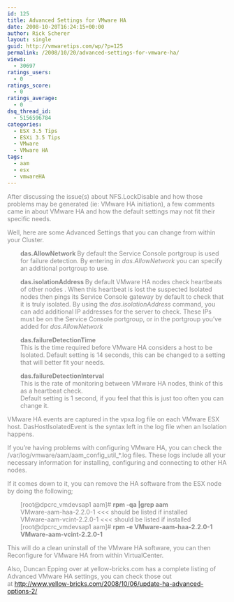 ```yaml
---
id: 125
title: Advanced Settings for VMware HA
date: 2008-10-20T16:24:15+00:00
author: Rick Scherer
layout: single
guid: http://vmwaretips.com/wp/?p=125
permalink: /2008/10/20/advanced-settings-for-vmware-ha/
views:
  - 30697
ratings_users:
  - 0
ratings_score:
  - 0
ratings_average:
  - 0
dsq_thread_id:
  - 5156596784
categories:
  - ESX 3.5 Tips
  - ESXi 3.5 Tips
  - VMware
  - VMware HA
tags:
  - aam
  - esx
  - vmwareHA
---
```

<span style="color: #888888;"><span style="color: #888888;">After discussing the issue(s) about NFS.LockDisable and how those problems may be generated (ie: VMware HA initiation), a few comments came in about VMware HA and how the default settings may not fit their specific needs.</span></span>

<span style="color: #888888;"><!--more--></span>

<span style="color: #888888;"><span style="color: #888888;">Well, here are some Advanced Settings that you can change from within your Cluster.</span></span>

<p style="padding-left: 30px;">
  <span style="color: #888888;"><strong><span style="color: #888888;">das.AllowNetwork</span></strong><strong><span style="color: #888888;"> </span><span style="font-weight: normal;"><span style="color: #888888;">By default the Service Console portgroup is used for failure detection. By entering in </span><em><span style="color: #888888;">das.AllowNetwork</span></em><span style="color: #888888;"> you can specify an additional portgroup to use.</span></span></strong></span>
</p>

<p style="padding-left: 30px;">
  <span style="color: #888888;"><strong><span style="color: #888888;">das.isolationAddress</span></strong><strong><span style="color: #888888;"> </span><span style="font-weight: normal;"><span style="color: #888888;">By default VMware HA nodes check heartbeats of other nodes . When this heartbeat is lost the suspected Isolated nodes then pings its Service Console gateway by default to check that it is truly isolated. By using the </span><em><span style="color: #888888;">das.isolationAddress</span></em><span style="color: #888888;"> command, you can add additional IP addresses for the server to check. These IPs must be on the Service Console portgroup, or in the portgroup you&#8217;ve added for </span><em><span style="color: #888888;">das.AllowNetwork</span></em></span></strong></span>
</p>

<p style="padding-left: 30px;">
  <span style="color: #888888;"><strong><span style="color: #888888;">das.failureDetectionTime<br /> </span> <span style="font-weight: normal;"><span style="color: #888888;">This is the time required before VMware HA considers a host to be Isolated.</span></span></strong><strong><span style="color: #888888;"> </span><span style="font-weight: normal;"><span style="color: #888888;">Default setting is 14 seconds, this can be changed to a setting that will better fit your needs.</span></span></strong></span>
</p>

<p style="padding-left: 30px;">
  <span style="color: #888888;"><strong><span style="font-weight: normal;"><strong><span style="color: #888888;">das.failureDetectionInterval<br /> </span> <span style="font-weight: normal;"><span style="color: #888888;">This is the rate of monitoring between VMware HA nodes, think of this as a heartbeat check.</span></span><span style="color: #888888;"><br /> </span> <span style="font-weight: normal;"><span style="color: #888888;">Default setting is 1 second, if you feel that this is just too often you can change it.</span></span></strong></span></strong></span>
</p>

<span style="color: #888888;"><span style="color: #888888;">VMware HA events are captured in the vpxa.log file on each VMware ESX host. DasHostIsolatedEvent is the syntax left in the log file when an Isolation happens.</span></span>

<span style="color: #888888;"><span style="color: #888888;">If you&#8217;re having problems with configuring VMware HA, you can check the /var/log/vmware/aam/aam_config_util_*.log files. These logs include all your necessary information for installing, configuring and connecting to other HA nodes.</span></span>

<span style="color: #888888;"><span style="color: #888888;">If it comes down to it, you can remove the HA software from the ESX node by doing the following;</span></span>

<p style="padding-left: 30px;">
  <span style="color: #888888;"><span style="color: #888888;">[root@dpcrc_vmdevsap1 aam]# </span><strong><span style="color: #888888;">rpm -qa |grep aam<br /> </span> </strong><span style="color: #888888;">VMware-aam-haa-2.2.0-1 <<< should be listed if installed<br /> VMware-aam-vcint-2.2.0-1 <<< should be listed if installed<br /> [root@dpcrc_vmdevsap1 aam]# </span><strong><span style="color: #888888;">rpm -e VMware-aam-haa-2.2.0-1 VMware-aam-vcint-2.2.0-1</span></strong></span>
</p>

<span style="color: #888888;"><span style="color: #888888;">This will do a clean uninstall of the VMware HA software, you can then Reconfigure for VMware HA from within VirtualCenter.</span></span>

<span style="color: #888888;">Also, Duncan Epping over at yellow-bricks.com has a complete listing of Advanced VMware HA settings, you can check those out at <a href="http://www.yellow-bricks.com/2008/10/06/update-ha-advanced-options-2/" target="_blank">http://www.yellow-bricks.com/2008/10/06/update-ha-advanced-options-2/</a></span>
